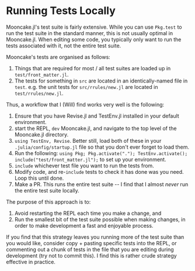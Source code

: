 # Running Tests Locally

Mooncake.jl's test suite is fairly extensive. While you can use `Pkg.test` to run the test suite in the standard manner, this is not usually optimal in Mooncake.jl. When editing some code, you typically only want to run the tests associated with it, not the entire test suite.

Mooncake's tests are organised as follows:
1. Things that are required for most / all test suites are loaded up in `test/front_matter.jl`.
1. The tests for something in `src` are located in an identically-named file in `test`. e.g. the unit tests for `src/rrules/new.jl` are located in `test/rrules/new.jl`.

Thus, a workflow that I (Will) find works very well is the following:
1. Ensure that you have Revise.jl and TestEnv.jl installed in your default environment.
1. start the REPL, `dev` Mooncake.jl, and navigate to the top level of the Mooncake.jl directory.
1. `using TestEnv, Revise`. Better still, load both of these in your `.julia/config/startup.jl` file so that you don't ever forget to load them.
1. Run the following: `using Pkg; Pkg.activate("."); TestEnv.activate(); include("test/front_matter.jl");` to set up your environment.
1. `include` whichever test file you want to run the tests from.
1. Modify code, and re-`include` tests to check it has done was you need. Loop this until done.
1. Make a PR. This runs the entire test suite -- I find that I almost _never_ run the entire test suite locally.

The purpose of this approach is to:
1. Avoid restarting the REPL each time you make a change, and
2. Run the smallest bit of the test suite possible when making changes, in order to make development a fast and enjoyable process.

If you find that this strategy leaves you running more of the test suite than you would like, consider copy + pasting specific tests into the REPL, or commenting out a chunk of tests in the file that you are editing during development (try not to commit this).
I find this is rather crude strategy effective in practice.
